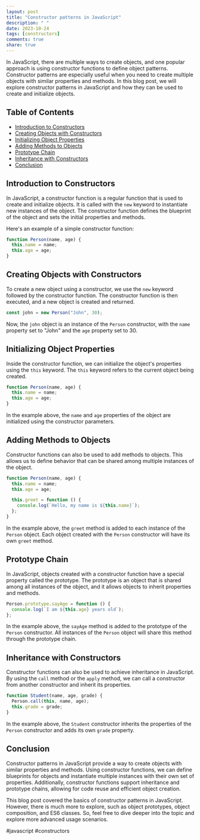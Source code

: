 ```yaml
---
layout: post
title: "Constructor patterns in JavaScript"
description: " "
date: 2023-10-24
tags: [constructors]
comments: true
share: true
---
```


In JavaScript, there are multiple ways to create objects, and one popular approach is using constructor functions to define object patterns. Constructor patterns are especially useful when you need to create multiple objects with similar properties and methods. In this blog post, we will explore constructor patterns in JavaScript and how they can be used to create and initialize objects.

## Table of Contents
- [Introduction to Constructors](#introduction-to-constructors)
- [Creating Objects with Constructors](#creating-objects-with-constructors)
- [Initializing Object Properties](#initializing-object-properties)
- [Adding Methods to Objects](#adding-methods-to-objects)
- [Prototype Chain](#prototype-chain)
- [Inheritance with Constructors](#inheritance-with-constructors)
- [Conclusion](#conclusion)

## Introduction to Constructors

In JavaScript, a constructor function is a regular function that is used to create and initialize objects. It is called with the `new` keyword to instantiate new instances of the object. The constructor function defines the blueprint of the object and sets the initial properties and methods.

Here's an example of a simple constructor function:

```javascript
function Person(name, age) {
  this.name = name;
  this.age = age;
}
```

## Creating Objects with Constructors

To create a new object using a constructor, we use the `new` keyword followed by the constructor function. The constructor function is then executed, and a new object is created and returned.

```javascript
const john = new Person("John", 30);
```

Now, the `john` object is an instance of the `Person` constructor, with the `name` property set to "John" and the `age` property set to 30.

## Initializing Object Properties

Inside the constructor function, we can initialize the object's properties using the `this` keyword. The `this` keyword refers to the current object being created.

```javascript
function Person(name, age) {
  this.name = name;
  this.age = age;
}
```

In the example above, the `name` and `age` properties of the object are initialized using the constructor parameters.

## Adding Methods to Objects

Constructor functions can also be used to add methods to objects. This allows us to define behavior that can be shared among multiple instances of the object.

```javascript
function Person(name, age) {
  this.name = name;
  this.age = age;

  this.greet = function () {
    console.log(`Hello, my name is ${this.name}`);
  };
}
```

In the example above, the `greet` method is added to each instance of the `Person` object. Each object created with the `Person` constructor will have its own `greet` method.

## Prototype Chain

In JavaScript, objects created with a constructor function have a special property called the prototype. The prototype is an object that is shared among all instances of the object, and it allows objects to inherit properties and methods.

```javascript
Person.prototype.sayAge = function () {
  console.log(`I am ${this.age} years old`);
};
```

In the example above, the `sayAge` method is added to the prototype of the `Person` constructor. All instances of the `Person` object will share this method through the prototype chain.

## Inheritance with Constructors

Constructor functions can also be used to achieve inheritance in JavaScript. By using the `call` method or the `apply` method, we can call a constructor from another constructor and inherit its properties.

```javascript
function Student(name, age, grade) {
  Person.call(this, name, age);
  this.grade = grade;
}
```

In the example above, the `Student` constructor inherits the properties of the `Person` constructor and adds its own `grade` property.

## Conclusion

Constructor patterns in JavaScript provide a way to create objects with similar properties and methods. Using constructor functions, we can define blueprints for objects and instantiate multiple instances with their own set of properties. Additionally, constructor functions support inheritance and prototype chains, allowing for code reuse and efficient object creation.

This blog post covered the basics of constructor patterns in JavaScript. However, there is much more to explore, such as object prototypes, object composition, and ES6 classes. So, feel free to dive deeper into the topic and explore more advanced usage scenarios.

#javascript #constructors